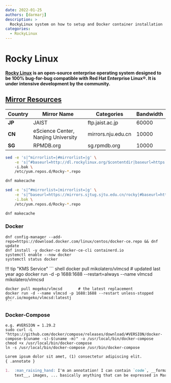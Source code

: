 ```yaml
---
date: 2022-01-25
authors: [darmarj]
description: >
  RockyLinux system on how to setup and Docker container installation
categories:
  - RockyLinux
---
```


# Rocky Linux

__[Rocky Linux](https://rockylinux.org/) is an open-source enterprise operating system designed to be 100% bug-for-bug compatible with Red Hat Enterprise Linux®. It is under intensive development by the community.__

## [Mirror Resources](https://mirror.rockylinux.org/mirrormanager/mirrors)
| Country     |             Mirror Name             |    Categories      | Bandwidth |
| ----------- | ----------------------------------- | ------------------ | --------- |
|   __JP__    |                JAIST                | ftp.jaist.ac.jp    | 60000     |
|   __CN__    | eScience Center, Nanjing University | mirrors.nju.edu.cn | 10000     |
|   __SG__    |               RPMDB.org             | sg.rpmdb.org       | 10000     |

``` bash title="Replace Method"
sed -e 's|^mirrorlist=|#mirrorlist=|g' \
    -e 's|^#baseurl=http://dl.rockylinux.org/$contentdir|baseurl=https://ftp.jaist.ac.jp/rocky|g'
    -i.bak \
    /etc/yum.repos.d/Rocky-*.repo

dnf makecache
```

``` bash title="Revert Method"
sed -e 's|^#mirrorlist=|mirrorlist=|g' \
    -e 's|^baseurl=https://mirrors.sjtug.sjtu.edu.cn/rocky|#baseurl=http://dl.rockylinux.org/$contentdir|g' \
    -i.bak \
    /etc/yum.repos.d/Rocky-*.repo

dnf makecache
```

### Docker
``` shell title="docker repo & service control"
dnf config-manager --add-repo=https://download.docker.com/linux/centos/docker-ce.repo && dnf update
dnf install -y docker-ce docker-ce-cli containerd.io
systemctl enable --now docker
systemctl status docker
```
!!! tip "KMS Service"
    ``` shell
    docker pull mikolatero/vlmcsd   # updated last year ago
    docker run -d -p 1688:1688 --restart=always --name vlmcsd mikolatero/vlmcsd

    docker pull mogeko/vlmcsd       # the latest replacement
    docker run -d --name vlmcsd -p 1688:1688 --restart unless-stopped ghcr.io/mogeko/vlmcsd:latestj
    ```

### Docker-Compose
``` shell title="docker-compose installation"
e.g. #VERSION = 1.29.2
sudo curl -L "https://github.com/docker/compose/releases/download/#VERSION/docker-compose-$(uname -s)-$(uname -m)" -o /usr/local/bin/docker-compose
chmod +x /usr/local/bin/docker-compose
ln -s /usr/local/bin/docker-compose /usr/bin/docker-compose
```
``` markdown title="Text with annotations"
Lorem ipsum dolor sit amet, (1) consectetur adipiscing elit.
{ .annotate }

1.  :man_raising_hand: I'm an annotation! I can contain `code`, __formatted
    text__, images, ... basically anything that can be expressed in Markdown.
```
